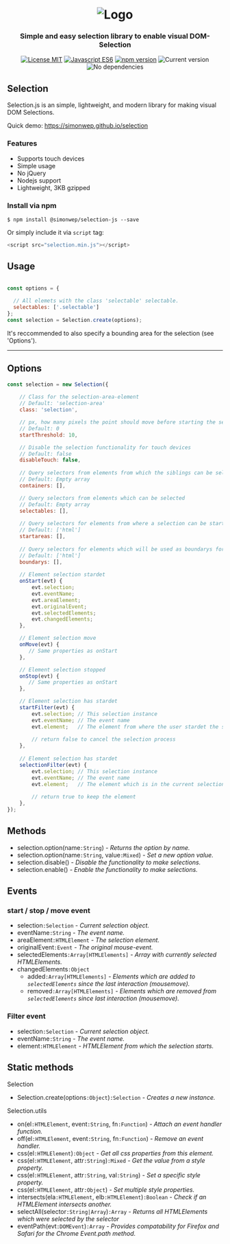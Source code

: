 <h1 align="center">
   <img alt="Logo" src="https://image.ibb.co/dejTj7/selection_js.png"/>
</h1>

<h3 align="center">
	Simple and easy selection library to enable visual
    DOM-Selection
</h3>

<p align="center">
    <a href="https://choosealicense.com/licenses/gpl-3.0/"><img
		alt="License MIT"
		src="https://img.shields.io/badge/licence-MIT-blue.svg"></a>
	<a href="http://es6-features.org/"><img
		alt="Javascript ES6"
		src="https://img.shields.io/badge/Javascript-ES6-green.svg"></a>
	<a href="https://www.npmjs.com/"><img 
		alt="npm version"
		src="https://img.shields.io/badge/npm-5.8.0-brightgreen.svg"></a>
	<img alt="Current version"
		src="https://img.shields.io/badge/version-0.0.5-23AD62.svg">
	<img alt="No dependencies"
		src="https://img.shields.io/badge/dependencies-none-57CCE4.svg">
</p>

## Selection
Selection.js is an simple, lightweight, and modern library for making visual DOM Selections.

Quick demo: https://simonwep.github.io/selection

### Features
* Supports touch devices
* Simple usage
* No jQuery 
* Nodejs support
* Lightweight, 3KB gzipped

### Install via npm

`$ npm install @simonwep/selection-js --save`

Or simply include it via `script` tag:
```javascript 
<script src="selection.min.js"></script>
```

## Usage
```javascript

const options = {
  
  // All elemets with the class 'selectable' selectable.
  selectables: ['.selectable']
};
const selection = Selection.create(options);
```
It's reccommended to also specify a bounding area for the selection (see 'Options').

*** 

## Options
```javascript
const selection = new Selection({  
    
    // Class for the selection-area-element
    // Default: 'selection-area'
    class: 'selection',

    // px, how many pixels the point should move before starting the selection
    // Default: 0
    startThreshold: 10,

    // Disable the selection functionality for touch devices
    // Default: false
    disableTouch: false,
    
    // Query selectors from elements from which the siblings can be selected
    // Default: Empty array
    containers: [],

    // Query selectors from elements which can be selected
    // Default: Empty array
    selectables: [],
    
    // Query selectors for elements from where a selection can be start
    // Default: ['html']
    startareas: [],
    
    // Query selectors for elements which will be used as boundarys for the selection
    // Default: ['html']
    boundarys: [],
    
    // Element selection stardet             
    onStart(evt) {
        evt.selection;
        evt.eventName;
        evt.areaElement;
        evt.originalEvent;
        evt.selectedElements;
        evt.changedElements;
    },

    // Element selection move
    onMove(evt) {
       // Same properties as onStart
    },

    // Element selection stopped
    onStop(evt) {
       // Same properties as onStart
    },

    // Element selection has stardet
    startFilter(evt) {
        evt.selection; // This selection instance
        evt.eventName; // The event name
        evt.element;   // The element from where the user stardet the selection
                      
        // return false to cancel the selection process
    },
                 
    // Element selection has stardet
    selectionFilter(evt) {
        evt.selection; // This selection instance
        evt.eventName; // The event name
        evt.element;   // The element which is in the current selection
                      
        // return true to keep the element
    },
});

```

## Methods
* selection.option(name`:String`) _- Returns the option by name._
* selection.option(name`:String`, value`:Mixed`) _- Set a new option value._
* selection.disable() _- Disable the functionality to make selections._
* selection.enable() _- Enable the functionality to make selections._

## Events

### start / stop / move event
 * selection`:Selection` _- Current selection object._
 * eventName`:String` _- The event name._
 * areaElement`:HTMLElement` _- The selection element._
 * originalEvent`:Event` _- The original mouse-event._
 * selectedElements`:Array[HTMLElements]` _- Array with currently selected HTMLElements._
 * changedElements`:Object`
   * added`:Array[HTMLElements]` _- Elements which are added to `selectedElements` since the last interaction (mousemove)._
   * removed`:Array[HTMLElements]`  _- Elements which are removed from `selectedElements` since last interaction (mousemove)._

### Filter event
 * selection`:Selection` _- Current selection object._
 * eventName`:String` _- The event name._
 * element`:HTMLElement` _- HTMLElement from which the selection starts._


## Static methods

Selection
* Selection.create(options`:Object`)`:Selection` _- Creates a new instance._

Selection.utils

* on(el`:HTMLElement`, event`:String`, fn`:Function`) _- Attach an event handler function._
* off(el`:HTMLElement`, event`:String`, fn`:Function`) _- Remove an event handler._
* css(el`:HTMLElement`)`:Object` _- Get all css properties from this element._
* css(el`:HTMLElement`, attr`:String`)`:Mixed` _- Get the value from a style property._
* css(el`:HTMLElement`, attr`:String`, val`:String`) _- Set a specific style property._
* css(el`:HTMLElement`, attr`:Object`) _- Set multiple style properties._
* intersects(ela`:HTMLElement`, elb`:HTMLElement`)`:Boolean` _- Check if an HTMLElement intersects another._
* selectAll(selector`:String|Array`)`:Array` _- Returns all HTMLElements which were selected by the selector_
* eventPath(evt`:DOMEvent`)`:Array` _- Provides compatability for Firefox and Safari for the Chrome Event.path method._
